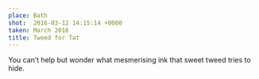 ```yaml
---
place: Bath
shot:  2016-03-12 14:15:14 +0000
taken: March 2016
title: Tweed for Tat
---
```


You can’t help but wonder what mesmerising ink that sweet tweed tries to hide.
